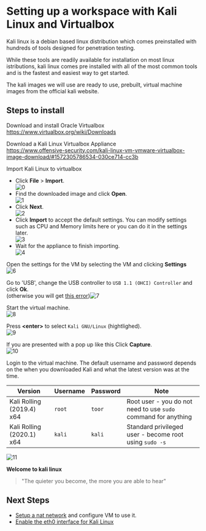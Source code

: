 # Setting up a workspace with Kali Linux and Virtualbox

Kali linux is a debian based linux distribution which comes preinstalled with hundreds of tools designed for penetration testing.

While these tools are readily available for installation on most linux istributions, kali linux comes pre installed with all of the most common tools and is the fastest and easiest way to get started.

The kali images we will use are ready to use, prebuilt, virtual machine images from the official kali website.

## Steps to install

Download and install Oracle Virtualbox<br>
https://www.virtualbox.org/wiki/Downloads

Download a Kali Linux Virtualbox Appliance<br>
https://www.offensive-security.com/kali-linux-vm-vmware-virtualbox-image-download/#1572305786534-030ce714-cc3b

Import Kali Linux to virtualbox 
  - Click **File** > **Import**.<br>![0](img/kali-vbox-setup/0.png)
  - Find the downloaded image and click **Open**.<br>![1](img/kali-vbox-setup/1.png)
  - Click **Next**.<br>![2](img/kali-vbox-setup/2.png)
  - Click **Import** to accept the default settings. You can modify settings such as CPU and Memory limits here or you can do it in the settings later.<br>![3](img/kali-vbox-setup/3.png)
  - Wait for the appliance to finish importing.<br>![4](img/kali-vbox-setup/4.png)

Open the settings for the VM by selecting the VM and clicking **Settings**<br>![6](img/kali-vbox-setup/6.png)

Go to 'USB', change the USB controller to `USB 1.1 (OHCI) Controller` and click **Ok**.<br>(otherwise you will get [this error](img/kali-vbox-setup/5.png))![7](img/kali-vbox-setup/7.png)

Start the virtual machine.<br>![8](img/kali-vbox-setup/8.png)

Press **&lt;enter&gt;** to select `Kali GNU/Linux` (hightlighed).<br>![9](img/kali-vbox-setup/9.png)

If you are presented with a pop up like this Click **Capture**.<br>![10](img/kali-vbox-setup/10.png)

Login to the virtual machine. The default username and password depends on the when you downloaded Kali and what the latest version was at the time.

Version|Username|Password|Note|
|---|---|---|---|
|Kali Rolling (2019.4) x64|`root`|`toor`|Root user - you do not need to use `sudo` command for anything|
|Kali Rolling (2020.1) x64|`kali`|`kali`|Standard privileged user - become root using `sudo -s`|

![11](img/kali-vbox-setup/11.png)


**Welcome to kali linux**

>"The quieter you become, the more you are able to hear"


## Next Steps

 * [Setup a nat network](setup-nat-network.md) and configure VM to use it.
 * [Enable the eth0 interface for Kali Linux](kali-enable-eth0.md)

